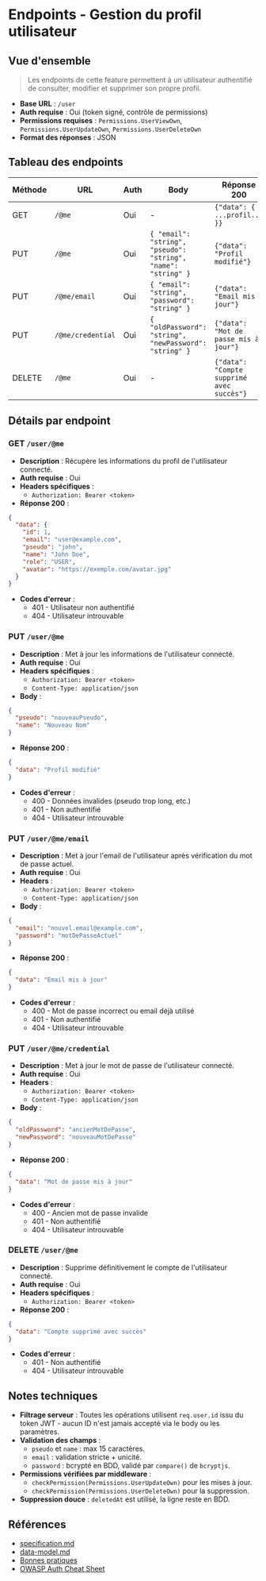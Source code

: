 # Endpoints - Gestion du profil utilisateur
## Vue d'ensemble
> Les endpoints de cette feature permettent à un utilisateur authentifié de consulter, modifier et supprimer son propre profil.

* **Base URL** : `/user`
* **Auth requise** : Oui (token signé, contrôle de permissions)
* **Permissions requises** : `Permissions.UserViewOwn`, `Permissions.UserUpdateOwn`, `Permissions.UserDeleteOwn`
* **Format des réponses** : JSON

## Tableau des endpoints
| Méthode | URL               | Auth | Body                                                          | Réponse 200                               | Codes d'erreur |
| ------- | ----------------- | ---- | ------------------------------------------------------------- | ----------------------------------------- | -------------- |
| GET     | `/@me`            | Oui  | -                                                             | `{"data": { ...profil... }}`              | 401, 404       |
| PUT     | `/@me`            | Oui  | `{ "email": "string", "pseudo": "string", "name": "string" }` | `{"data": "Profil modifié"}`              | 400, 401, 404  |
| PUT     | `/@me/email`      | Oui  | `{ "email": "string", "password": "string" }`                 | `{"data": "Email mis à jour"}`            | 400, 401, 404  |
| PUT     | `/@me/credential` | Oui  | `{ "oldPassword": "string", "newPassword": "string" }`        | `{"data": "Mot de passe mis à jour"}`     | 400, 401, 404  |
| DELETE  | `/@me`            | Oui  | -                                                             | `{"data": "Compte supprimé avec succès"}` | 401, 404       |

## Détails par endpoint
### GET `/user/@me`
* **Description** : Récupère les informations du profil de l'utilisateur connecté.
* **Auth requise** : Oui
* **Headers spécifiques** :
  * `Authorization: Bearer <token>`
* **Réponse 200** :
```json
{
  "data": {
    "id": 1,
    "email": "user@example.com",
    "pseudo": "john",
    "name": "John Doe",
    "role": "USER",
    "avatar": "https://exemple.com/avatar.jpg"
  }
}
```
* **Codes d'erreur** :
  * 401 - Utilisateur non authentifié
  * 404 - Utilisateur introuvable

### PUT `/user/@me`
* **Description** : Met à jour les informations de l'utilisateur connecté.
* **Auth requise** : Oui
* **Headers spécifiques** :
  * `Authorization: Bearer <token>`
  * `Content-Type: application/json`
* **Body** :
```json
{
  "pseudo": "nouveauPseudo",
  "name": "Nouveau Nom"
}
```
* **Réponse 200** :
```json
{
  "data": "Profil modifié"
}
```
* **Codes d'erreur** :
  * 400 - Données invalides (pseudo trop long, etc.)
  * 401 - Non authentifié
  * 404 - Utilisateur introuvable

### PUT `/user/@me/email`
* **Description** : Met à jour l'email de l'utilisateur après vérification du mot de passe actuel.
* **Auth requise** : Oui
* **Headers** :
  * `Authorization: Bearer <token>`
  * `Content-Type: application/json`
* **Body** :
```json
{
  "email": "nouvel.email@example.com",
  "password": "motDePasseActuel"
}
```
* **Réponse 200** :
```json
{
  "data": "Email mis à jour"
}
```
* **Codes d'erreur** :
  * 400 - Mot de passe incorrect ou email déjà utilisé
  * 401 - Non authentifié
  * 404 - Utilisateur introuvable

### PUT `/user/@me/credential`
* **Description** : Met à jour le mot de passe de l'utilisateur connecté.
* **Auth requise** : Oui
* **Headers** :
  * `Authorization: Bearer <token>`
  * `Content-Type: application/json`
* **Body** :
```json
{
  "oldPassword": "ancienMotDePasse",
  "newPassword": "nouveauMotDePasse"
}
```
* **Réponse 200** :
```json
{
  "data": "Mot de passe mis à jour"
}
```
* **Codes d'erreur** :
  * 400 - Ancien mot de passe invalide
  * 401 - Non authentifié
  * 404 - Utilisateur introuvable

### DELETE `/user/@me`
* **Description** : Supprime définitivement le compte de l'utilisateur connecté.
* **Auth requise** : Oui
* **Headers spécifiques** :
  * `Authorization: Bearer <token>`
* **Réponse 200** :
```json
{
  "data": "Compte supprimé avec succès"
}
```
* **Codes d'erreur** :
  * 401 - Non authentifié
  * 404 - Utilisateur introuvable

## Notes techniques
* **Filtrage serveur** : Toutes les opérations utilisent `req.user.id` issu du token JWT - aucun ID n'est jamais accepté via le body ou les paramètres.
* **Validation des champs** :
  * `pseudo` et `name` : max 15 caractères.
  * `email` : validation stricte + unicité.
  * `password` : bcrypté en BDD, validé par `compare()` de `bcryptjs`.
* **Permissions vérifiées par middleware** :
  * `checkPermission(Permissions.UserUpdateOwn)` pour les mises à jour.
  * `checkPermission(Permissions.UserDeleteOwn)` pour la suppression.
* **Suppression douce** : `deletedAt` est utilisé, la ligne reste en BDD.

## Références
* [specification.md](./specification.md)
* [data-model.md](./data-model.md)
* [Bonnes pratiques](./guidelines.md)
* [OWASP Auth Cheat Sheet](https://cheatsheetseries.owasp.org/cheatsheets/Authentication_Cheat_Sheet.html)